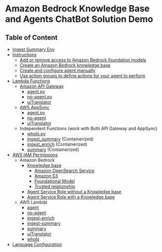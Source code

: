 # Amazon Bedrock Knowledge Base and Agents ChatBot Solution Demo

## Table of Content
- [Ingest Summary Env](https://github.com/developersolutions2024/bedrock-knowledgebase-and-agents/tree/main/ingest_summary)
- [Instructions](https://github.com/developersolutions2024/bedrock-knowledgebase-and-agents/tree/main/intructions)
  - [Add or remove access to Amazon Bedrock foundation models](https://github.com/developersolutions2024/bedrock-knowledgebase-and-agents/blob/main/intructions/Add%20or%20remove%20access%20to%20Amazon%20Bedrock%20foundation%20models.md)
  - [Create an Amazon Bedrock knowledge base](https://github.com/developersolutions2024/bedrock-knowledgebase-and-agents/blob/main/intructions/Create%20an%20Amazon%20Bedrock%20knowledge%20base.md)
  - [Create and configure agent manually](https://github.com/developersolutions2024/bedrock-knowledgebase-and-agents/blob/main/intructions/Create%20and%20configure%20agent%20manually.md)
  - [Use action groups to define actions for your agent to perform](https://github.com/developersolutions2024/bedrock-knowledgebase-and-agents/blob/main/intructions/Use%20action%20groups%20to%20define%20actions%20for%20your%20agent%20to%20perform.md)
- [Lambda Functions](https://github.com/developersolutions2024/bedrock-knowledgebase-and-agents/tree/main/lambda-functions)
  - [Amazon API Gateway](https://github.com/developersolutions2024/bedrock-knowledgebase-and-agents/tree/main/lambda-functions/api-gateway-lambdas)
    - [agent.py](https://github.com/developersolutions2024/bedrock-knowledgebase-and-agents/blob/main/lambda-functions/api-gateway-lambdas/agent.py)
    - [no-agent.py](https://github.com/developersolutions2024/bedrock-knowledgebase-and-agents/blob/main/lambda-functions/api-gateway-lambdas/no-agent.py)
    - [uiTranslator](https://github.com/developersolutions2024/bedrock-knowledgebase-and-agents/blob/main/lambda-functions/uiTranslator.py)      
  - [AWS AppSync](https://github.com/developersolutions2024/bedrock-knowledgebase-and-agents/tree/main/lambda-functions/appsync-lambdas)
    - [agent.py](https://github.com/developersolutions2024/bedrock-knowledgebase-and-agents/blob/main/lambda-functions/appsync-lambdas/agent.py)
    - [no-agent](https://github.com/developersolutions2024/bedrock-knowledgebase-and-agents/blob/main/lambda-functions/appsync-lambdas/no-agent.py)
    - [uiTranslator](https://github.com/developersolutions2024/bedrock-knowledgebase-and-agents/blob/main/lambda-functions/appsync-lambdas/uiTranslator.py)   
  - Independent Functions (work with Both API Gateway and AppSync)
    - [whoIs.py](https://github.com/developersolutions2024/bedrock-knowledgebase-and-agents/blob/main/lambda-functions/whoIs.py)
    - [ingest_summary](https://github.com/developersolutions2024/bedrock-knowledgebase-and-agents/tree/main/ingest_summary) (Containerized)
    - [ingest_enrich](https://github.com/developersolutions2024/bedrock-knowledgebase-and-agents/tree/main/ingest_enrich) (Containerized)
    - [summary](https://github.com/developersolutions2024/bedrock-knowledgebase-and-agents/tree/main/summary) (Containerized)
- [AWS IAM Permissions](https://github.com/developersolutions2024/bedrock-knowledgebase-and-agents/tree/main/iam-permissions)
  - Amazon Bedrock 
    - [Knowledge base](https://github.com/developersolutions2024/bedrock-knowledgebase-and-agents/tree/main/iam-permissions/knowledge-base-permissions)
      - [Amazon OpenSearch Service](https://github.com/developersolutions2024/bedrock-knowledgebase-and-agents/blob/main/iam-permissions/knowledge-base-permissions/AmazonBedrockOSSPolicyForKnowledgeBase.json)
      - [Amazon S3](https://github.com/developersolutions2024/bedrock-knowledgebase-and-agents/blob/main/iam-permissions/knowledge-base-permissions/AmazonBedrockS3PolicyForKnowledgeBase.json)
      - [Foundational Model](https://github.com/developersolutions2024/bedrock-knowledgebase-and-agents/blob/main/iam-permissions/knowledge-base-permissions/FoundationalModelPolicyForKnowledgeBase.json)
      - [Trusted relationship](https://github.com/developersolutions2024/bedrock-knowledgebase-and-agents/blob/main/iam-permissions/knowledge-base-permissions/trusted-entities.json)
    - [Agent Service Role without a Knowledge base](https://github.com/developersolutions2024/bedrock-knowledgebase-and-agents/blob/main/iam-permissions/bedrock/agent-service-role-without-kb.json)
    - [Agent Service Role with a Knowledge base](https://github.com/developersolutions2024/bedrock-knowledgebase-and-agents/blob/main/iam-permissions/bedrock/agent-service-role-with-kb.json)
  - AWS Lambda
    - [agent](https://github.com/developersolutions2024/bedrock-knowledgebase-and-agents/blob/main/iam-permissions/lambda/agent.json)
    - [no-agent](https://github.com/developersolutions2024/bedrock-knowledgebase-and-agents/blob/main/iam-permissions/lambda/no-agent.json)
    - [ingest-enrich](https://github.com/developersolutions2024/bedrock-knowledgebase-and-agents/blob/main/iam-permissions/lambda/ingest-enrich.json)
    - [ingest-summary](https://github.com/developersolutions2024/bedrock-knowledgebase-and-agents/blob/main/iam-permissions/lambda/ingest-summary.json)
    - [summary](https://github.com/developersolutions2024/bedrock-knowledgebase-and-agents/blob/main/iam-permissions/lambda/summary.json)    
    - [uiTranslator](https://github.com/developersolutions2024/bedrock-knowledgebase-and-agents/blob/main/iam-permissions/lambda/uiTranslator.json)
    - [whoIs](https://github.com/developersolutions2024/bedrock-knowledgebase-and-agents/blob/main/iam-permissions/lambda/whoIs.json)
- [Language Configuration](https://github.com/developersolutions2024/bedrock-knowledgebase-and-agents/blob/main/language-config/translation.json)
   
